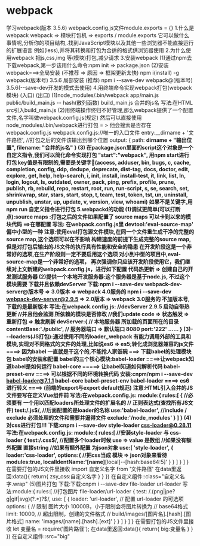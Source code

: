 # webpack
学习webpack(版本 3.5.6)
webpack.config.js文件module.exports = {}
1.什么是webpack
webpack => 模块打包机 => exports / module.exports
它可以做什么事情呢,分析你的项目结构,.找到JavaScript模块以及其他一些浏览器不能直接运行的扩展语言
例如(less),并将其转换和打包为合适的格式供浏览器使用
2.为什么使用webpack
把js,css,img 等(模块)打包,减少请求
 3.安装webpack
(1)通过npm去下载webpack,第一步该用什么命令:npm init => package.json
(2)安装webpack===>全局安装 (不推荐 => 原因 => 框架更新太快)
   npm i(install) -g webpack(版本号) 3.5.6
   局部安装 (推荐) npm i --save-dev webpack@(版本号) 3.5.6(--save-dev开发的模式去使用)
4.用终端命令实现webpack打包(webpack模块) (入口) (出口)
(1)node_modules/.bin/webpack app/main.js public/build_main.js  -- hash(散列函数)
 build_main.js 合并的js名
 写法:在HTML src引入build_main.js
(2)用终端操作终归不好管理,那么webpack提供了一个配置文件,名字叫做webpack.config.js(规定)
    然后可以直接使用node_modules/.bin/webpack进行打包 = > 他会搜索是否存在webpack.config.js
webpack.config.js://唯一的入口文件   entry:__dirname + '文件路径',
                  //打包之后的文件该输出到哪个位置
                  output: {
                      path: __dirname + "输出位置",
                      filename: "合并的js名"
                  }
(3) 在package.json里面的script这个对象是一个自定义指令,我们可以简化命令实现打包 "start":"webpack",
     用npm start进行打包
     key值是有限制的,需要是关键字:key:(access, adduser, bin, bugs, c, cache, completion, config,
    ddp, dedupe, deprecate, dist-tag, docs, doctor, edit,
    explore, get, help, help-search, i, init, install,
    install-test, it, link, list, ln, login, logout, ls,
    outdated, owner, pack, ping, prefix, profile, prune,
    publish, rb, rebuild, repo, restart, root, run, run-script,
    s, se, search, set, shrinkwrap, star, stars, start, stop, t,
    team, test, token, tst, un, uninstall, unpublish, unstar,
    up, update, v, version, view, whoami)
    如果不是关键字,用npm run 自定义指令进行打包
5.webpackd的功能
(1)调试更简单(可以打断点):source maps :打包之后的文件如果配置了 source maps 可以卡到以来的模块代码 ==>在哪配置
写法: 在webpack.config.js里  devtool:'eval-source-map'  偏中小型的一种
注意:使用eval打包源文件模块,在同一个文件重生成干净的完整的source map,这个选项可以在不影响
    构建速度的前提下生成完整的source map,但是对打包后输出的JS文件的执行具有性能和安全的隐患
    在开发阶段这是一个非常好的选项,在生产阶段则一定不要启用这个选项
    对小到中型的项目中,eval-source-map是一个非常好的选项，
    再次强调你只应该开发阶段使用它，我们继续对上文新建的webpack.config.js，进行如下配置
    代码热更新 => 创建自己的开发测试服务器
(2)提供一个本地开发服务器:这个服务器是基于node.js, 不过这个模块需要 下载并且依赖devServer
  下载:npm i --save-dev webpack-dev-server@版本号  => 3.0版本 => webpack 4.0服务的
    npm i --save-dev webpack-dev-server@2.9.5  => 2.0版本 => webpack 3.0服务的
    不加版本号,下载的是最新版本
  写法:在webpack.config.js: //devServer 2.9.5 启动自带热更新
    //并且他会监测 所依赖的模块是否修改
    //我们update code => 状态触发 => 重新打包 => 触发刷新
    devServer:{
        // 本地服务器 所加载的页面所在的目录
        contentBase:'./public',
        // 服务器端口 => 默认端口 8080
        port:'222'
        ......
    }
(3)---loaders(JS打包):通过使用不同的loader,,webpack 有能力调用外部的工具和模块,实现对不同格式的文件的处理,比如说es6 =>
    es5;转化成浏览器兼容的js文件 ====> 因为babel 一直就是干这个的,不能抢人家饭碗 ===> 下载babel的处理模块包
    babel的安装和配置
    babel的三个核心模块:babel-loader ====>让webpack知道babel是如何运行
                babel-core  =====> 让babel知道如何解析代码
                babel-preset-env ====> 可以根据不同的环境转换代码
    安装:cnpm/npm i --save-dev babel-loader@7.1.1 babel-core babel-preset-env
    babel-loader ====>  es6进行转义 ====> (前端的export与export default规范)
    注意:HTML引入合并的JS文件要写在定义Vue组件前
    写法:在webpack.config.js: module:{
        rules:[
            {
                //必须要有 一个用以匹配loaders所处理文件的扩展名的
                // 正则表达式(查找所有JS文件)
                test:/\.js$/,
                //后面配置的是loader的名称
                use:'babel-loader',
                //include / exclude 必须处理的文件和需要并逼得文件
                exclude:'/node_modules'
            }
        ]
    }
(4)对css进行打包!!!
  下载:cnpm i --save-dev style-loader css-loader@0.28.11
  写法:在webpack.config.js: module:{
        rules:[
            //安装style-loader 与 css-loader
            {
                test:/\.css$/,
                //配置多个loader时候 use => value 是数组
                //如果没有额外配置 直接string
                //如果有额外配置 为json对象
                use:[
                    'style-loader',
                    {
                        loader:'css-loader',
                        options:{
                            //把css当成 模块 => json对象来看待
                            modules:true,
                            localIdentName:'[name]__[local]--[hash:base64:5]'
                        }
                    }
                ]
            }
        ]
    }
在需要打包的JS文件里接收  import 自定义名字 from '文件路径'
                        在data里返回:data(){
                                           return{
                                              zsy_css:自定义名字
                                          }
                                      }
                                  })
                         在自定义组件::class="自定义名字.wrap"
(5)图片打包
  下载:下载:cnpm i --save-dev file-loader url-loader
  写法:module:{
        rules:[
            //打包图片 file-loader/url-loader
            {
                test: /\.(png|jpe?g|gif|svg)(\?.*)?$/,
                use: [
                    {
                        loader: 'url-loader',
                        // 配置 url-loader 的可选项
                        options: {
                            // 限制 图片大小 10000B，小于限制会将图片转换为
                            // base64格式
                            limit: 10000,
                            // 超出限制，创建的文件格式
                            // build/images/[图片名].[hash].[图片格式]
                            name: 'images/[name].[hash].[ext]'
                        }
                    }
                ]
            }
        ]
    }
    在需要打包的JS文件里接收 let 变量名 = require('图片路径');
    在data里返回:data(){
                                           return{
                                              big:变量名
                                          }
                                      }
                                  })
    在自定义组件::src="big"
